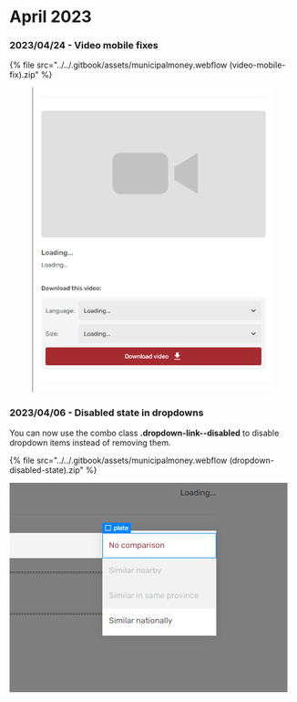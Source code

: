 # April 2023



### 2023/04/24 - Video mobile fixes

{% file src="../../.gitbook/assets/municipalmoney.webflow (video-mobile-fix).zip" %}

<div align="left">

<figure><img src="../../.gitbook/assets/image.png" alt=""><figcaption></figcaption></figure>

</div>

### 2023/04/06 - Disabled state in dropdowns

You can now use the combo class **.dropdown-link--disabled** to disable dropdown items instead of removing them.

{% file src="../../.gitbook/assets/municipalmoney.webflow (dropdown-disabled-state).zip" %}

![](<../../.gitbook/assets/image (3).png>)
